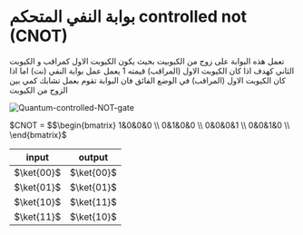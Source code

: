 # بوابة النفي المتحكم controlled not (CNOT)



تعمل هذه البوابة على زوج من الكيوبيت بحيث يكون الكيوبت الاول كمراقب و الكيوبت الثاني كهدف 
اذا كان الكيوبت الاول (المراقب) قيمته 1 يعمل عمل بوابة النفي (نت) اما اذا كان الكيوبت الاول (المراقب) في الوضع الفائق فان البوابة تقوم بعمل تشابك كمي بين الزوج من الكيوبت


 ![Quantum-controlled-NOT-gate](~/images/Quantum-controlled-NOT-gate.png)

$CNOT = $$\begin{bmatrix}
1&0&0&0 \\
0&1&0&0 \\
0&0&0&1 \\
0&0&1&0 \\
\end{bmatrix}$


| input       | output      |
| ----------- | ----------- |
| $\ket{00}$  | $\ket{00}$  |
| $\ket{01}$  | $\ket{01}$  |
| $\ket{10}$  | $\ket{11}$  |
| $\ket{11}$  | $\ket{10}$ |

